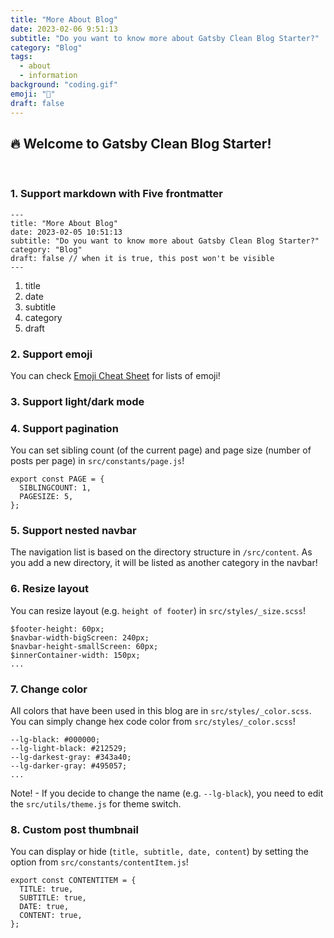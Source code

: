 ```yaml
---
title: "More About Blog"
date: 2023-02-06 9:51:13
subtitle: "Do you want to know more about Gatsby Clean Blog Starter?"
category: "Blog"
tags:
  - about
  - information
background: "coding.gif"
emoji: "🥛"
draft: false
---
```


## :fire: Welcome to Gatsby Clean Blog Starter!

&nbsp;

### 1. Support markdown with Five frontmatter

```
---
title: "More About Blog"
date: 2023-02-05 10:51:13
subtitle: "Do you want to know more about Gatsby Clean Blog Starter?"
category: "Blog"
draft: false // when it is true, this post won't be visible
---
```

1. title
2. date
3. subtitle
4. category
5. draft

### 2. Support emoji

You can check [Emoji Cheat Sheet](https://www.webfx.com/tools/emoji-cheat-sheet/) for lists of emoji!

### 3. Support light/dark mode

### 4. Support pagination

You can set sibling count (of the current page) and page size (number of posts per page) in `src/constants/page.js`!

```
export const PAGE = {
  SIBLINGCOUNT: 1,
  PAGESIZE: 5,
};
```

### 5. Support nested navbar

The navigation list is based on the directory structure in `/src/content`.
As you add a new directory, it will be listed as another category in the navbar!

### 6. Resize layout

You can resize layout (e.g. `height of footer`) in `src/styles/_size.scss`!

```
$footer-height: 60px;
$navbar-width-bigScreen: 240px;
$navbar-height-smallScreen: 60px;
$innerContainer-width: 150px;
...
```

### 7. Change color

All colors that have been used in this blog are in `src/styles/_color.scss`.
You can simply change hex code color from `src/styles/_color.scss`!

```
--lg-black: #000000;
--lg-light-black: #212529;
--lg-darkest-gray: #343a40;
--lg-darker-gray: #495057;
...
```

Note! - If you decide to change the name (e.g. `--lg-black`), you need to edit the `src/utils/theme.js` for theme switch.

### 8. Custom post thumbnail

You can display or hide (`title, subtitle, date, content`) by setting the option from `src/constants/contentItem.js`!

```
export const CONTENTITEM = {
  TITLE: true,
  SUBTITLE: true,
  DATE: true,
  CONTENT: true,
};
```
